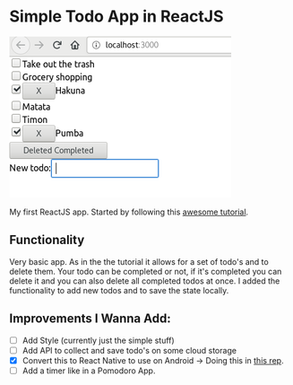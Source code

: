 # Simple Todo App in ReactJS

![Screenshot](Screenshot.png)

My first ReactJS app. Started by following this [awesome tutorial](https://www.youtube.com/watch?v=DLX62G4lc44&list=WL&index=4&t=0s).

## Functionality

Very basic app. As in the the tutorial it allows for a set of todo's and to delete them.
Your todo can be completed or not, if it's completed you can delete it and you can also delete all completed todos at once.
I added the functionality to add new todos and to save the state locally.

## Improvements I Wanna Add:
* [ ] Add Style (currently just the simple stuff)
* [ ] Add API to collect and save todo's on some cloud storage
* [X] Convert this to React Native to use on Android -> Doing this in [this rep](https://github.com/ISTeo/simpleTodoReactNative).
* [ ] Add a timer like in a Pomodoro App. 

